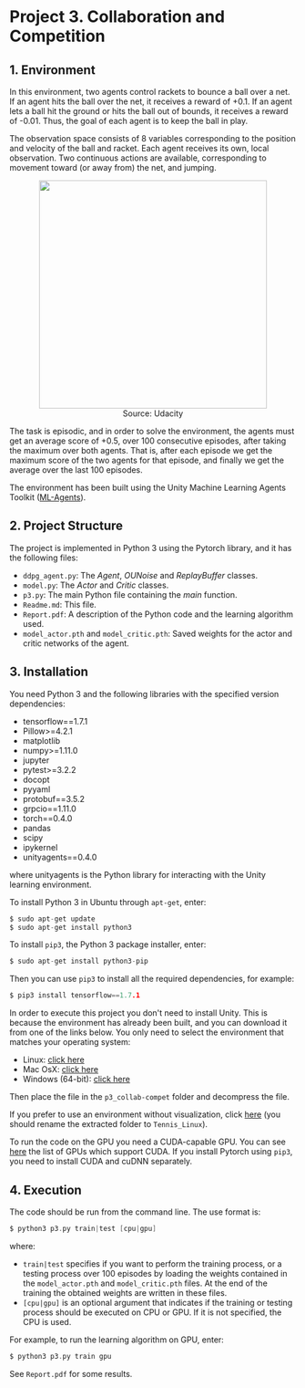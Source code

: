 # Project 3. Collaboration and Competition

## 1. Environment

In this environment, two agents control rackets to bounce a ball over a net. If an agent hits the ball over the net, it receives a reward of +0.1. If an agent lets a ball hit the ground or hits the ball out of bounds, it receives a reward of -0.01. Thus, the goal of each agent is to keep the ball in play.

The observation space consists of 8 variables corresponding to the position and velocity of the ball and racket. Each agent receives its own, local observation. Two continuous actions are available, corresponding to movement toward (or away from) the net, and jumping.

<p align="center">
<img src="https://video.udacity-data.com/topher/2018/May/5af7955a_tennis/tennis.png" width=400><br>
Source: Udacity
</p>

The task is episodic, and in order to solve the environment, the agents must get an average score of +0.5, over 100 consecutive episodes, after taking the maximum over both agents. That is, after each episode we get the maximum score of the two agents for that episode, and finally we get the average over the last 100 episodes.

The environment has been built using the Unity Machine Learning Agents Toolkit ([ML-Agents](https://github.com/Unity-Technologies/ml-agents)).

## 2. Project Structure

The project is implemented in Python 3 using the Pytorch library, and it has the following files:

* `ddpg_agent.py`: The *Agent*, *OUNoise* and *ReplayBuffer* classes.
* `model.py`: The *Actor* and *Critic* classes.
* `p3.py`: The main Python file containing the *main* function.
* `Readme.md`: This file.
* `Report.pdf`: A description of the Python code and the learning algorithm used.
* `model_actor.pth` and `model_critic.pth`: Saved weights for the  actor and critic networks of the agent.

## 3. Installation

You need Python 3 and the following libraries with the specified version dependencies:

* tensorflow==1.7.1
* Pillow>=4.2.1
* matplotlib
* numpy>=1.11.0
* jupyter
* pytest>=3.2.2
* docopt
* pyyaml
* protobuf==3.5.2
* grpcio==1.11.0
* torch==0.4.0
* pandas
* scipy
* ipykernel
* unityagents==0.4.0

where unityagents is the Python library for interacting with the Unity learning environment.

To install Python 3 in Ubuntu through `apt-get`, enter:

~~~c
$ sudo apt-get update
$ sudo apt-get install python3
~~~

To install `pip3`, the Python 3 package installer, enter:

~~~c
$ sudo apt-get install python3-pip
~~~

Then you can use `pip3` to install all the required dependencies, for example:

~~~c
$ pip3 install tensorflow==1.7.1
~~~

In order to execute this project you don't need to install Unity. This is because the environment has already been built, and you can download it from one of the links below. You only need to select the environment that matches your operating system:

* Linux: [click here](https://s3-us-west-1.amazonaws.com/udacity-drlnd/P3/Tennis/Tennis_Linux.zip)
* Mac OsX: [click here](https://s3-us-west-1.amazonaws.com/udacity-drlnd/P3/Tennis/Tennis.app.zip)
* Windows (64-bit): [click here](https://s3-us-west-1.amazonaws.com/udacity-drlnd/P3/Tennis/Tennis_Windows_x86_64.zip)

Then place the file in the `p3_collab-compet` folder and decompress the file.

If you prefer to use an environment without visualization, click [here](https://s3-us-west-1.amazonaws.com/udacity-drlnd/P3/Tennis/Tennis_Linux_NoVis.zip) (you should rename the extracted folder to `Tennis_Linux`).

To run the code on the GPU you need a CUDA-capable GPU. You can see [here](https://developer.nvidia.com/cuda-gpus) the list of GPUs which support CUDA. If you install Pytorch using `pip3`, you need to install CUDA and cuDNN separately.

## 4. Execution

The code should be run from the command line. The use format is:

~~~c
$ python3 p3.py train|test [cpu|gpu]
~~~

where:

* `train|test` specifies if you want to perform the training process, or a testing process over 100 episodes by loading the weights contained in the `model_actor.pth` and `model_critic.pth` files. At the end of the training the obtained weights are written in these files.
* `[cpu|gpu]` is an optional argument that indicates if the training or testing process should be executed on CPU or GPU. If it is not specified, the CPU is used.

For example, to run the learning algorithm on GPU, enter:

~~~c
$ python3 p3.py train gpu
~~~

See  `Report.pdf` for some results.
